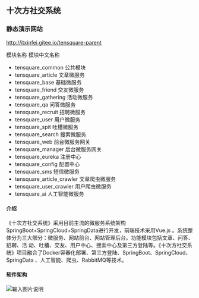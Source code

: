 ## 十次方社交系统

### 静态演示网站
http://itxinfei.gitee.io/tensquare-parent

模块名称 模块中文名称
- tensquare_common 公共模块
- tensquare_article 文章微服务
- tensquare_base 基础微服务
- tensquare_friend 交友微服务
- tensquare_gathering 活动微服务
- tensquare_qa 问答微服务
- tensquare_recruit 招聘微服务
- tensquare_user 用户微服务
- tensquare_spit 吐槽微服务
- tensquare_search 搜索微服务
- tensquare_web 前台微服务网关
- tensquare_manager 后台微服务网关
- tensquare_eureka 注册中心
- tensquare_config 配置中心
- tensquare_sms 短信微服务
- tensquare_article_crawler 文章爬虫微服务
- tensquare_user_crawler 用户爬虫微服务
- tensquare_ai 人工智能微服务

#### 介绍
《十次方社交系统》采用目前主流的微服务系统架构SpringBoot+SpringCloud+SpringData进行开发，前端技术采用Vue.js 。系统整体分为三大部分：微服务、网站前台、网站管理后台。功能模块包括文章、问答、招聘、活 动、吐槽、交友、用户中心、搜索中心及第三方登陆等。《十次方社交系统》项目融合了Docker容器化部署、第三方登陆、SpringBoot、SpringCloud、SpringData 、人工智能、爬虫、RabbitMQ等技术。

#### 软件架构
![输入图片说明](https://images.gitee.com/uploads/images/2020/0617/160820_103df390_800553.png "十次方架构.png")


